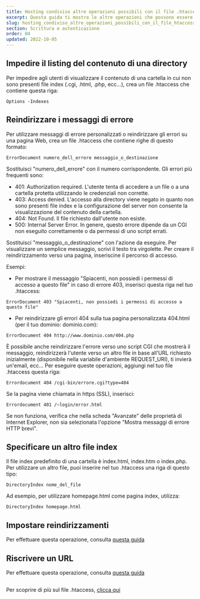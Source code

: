 ```yaml
---
title: Hosting condiviso altre operazioni possibili con il file .htaccess
excerpt: Questa guida ti mostra le altre operazioni che possono essere effettuate con il file .htaccess
slug: hosting_condiviso_altre_operazioni_possibili_con_il_file_htaccess
section: Scrittura e autenticazione
order: 04
updated: 2022-10-05
---
```



## Impedire il listing del contenuto di una directory
Per impedire agli utenti di visualizzare il contenuto di una cartella in cui non sono presenti file index (.cgi, .html, .php, ecc...), crea un file .htaccess che contiene questa riga:


```
Options -Indexes
```




## Reindirizzare i messaggi di errore
Per utilizzare messaggi di errore personalizzati o reindirizzare gli errori su una pagina Web, crea un file .htaccess che contiene righe di questo formato:


```
ErrorDocument numero_dell_errore messaggio_o_destinazione
```


Sostituisci "numero_dell_errore" con il numero corrispondente. Gli errori più frequenti sono:


- 401: Authorization required. L'utente tenta di accedere a un file o a una cartella protetta utilizzando le credenziali non corrette.
- 403: Access denied. L'accesso alla directory viene negato in quanto non sono presenti file index e la configurazione del server non consente la visualizzazione del contenuto della cartella.
- 404: Not Found. Il file richiesto dall'utente non esiste.
- 500: Internal Server Error. In genere, questo errore dipende da un CGI non eseguito correttamente o da permessi di uno script errati.


Sostituisci "messaggio_o_destinazione" con l'azione da eseguire. Per visualizzare un semplice messaggio, scrivi il testo tra virgolette. Per creare il reindirizzamento verso una pagina, inseriscine il percorso di accesso.

Esempi:


- Per mostrare il messaggio "Spiacenti, non possiedi i permessi di accesso a questo file" in caso di errore 403, inserisci questa riga nel tuo .htaccess: 


```
ErrorDocument 403 "Spiacenti, non possiedi i permessi di accesso a questo file"
```


- Per reindirizzare gli errori 404 sulla tua pagina personalizzata 404.html (per il tuo dominio: dominio.com): 


```
ErrorDocument 404 http://www.dominio.com/404.php
```



È possibile anche reindirizzare l'errore verso uno script CGI che mostrerà il messaggio, reindirizzerà l'utente verso un altro file in base all'URL richiesto inizialmente (disponibile nella variabile d'ambiente REQUEST_URI), ti invierà un'email, ecc... Per eseguire queste operazioni, aggiungi nel tuo file .htaccess questa riga:


```
Errordocument 404 /cgi-bin/errore.cgi?type=404
```


Se la pagina viene chiamata in https (SSL), inserisci:


```
Errordocument 401 /~login/error.html
```


Se non funziona, verifica che nella scheda "Avanzate" delle proprietà di Internet Explorer, non sia selezionata l'opzione "Mostra messaggi di errore HTTP brevi".


## Specificare un altro file index
Il file index predefinito di una cartella è index.html, index.htm o index.php. Per utilizzare un altro file, puoi inserire nel tuo .htaccess una riga di questo tipo:


```
DirectoryIndex nome_del_file
```


Ad esempio, per utilizzare homepage.html come pagina index, utilizza:


```
DirectoryIndex homepage.html
```




## Impostare reindirizzamenti
Per effettuare questa operazione, consulta [questa guida](https://www.ovh.it/g1339.reindirizzamento-dominio#reindirizzamento_web_con_lhtaccess)


## Riscrivere un URL
Per effettuare questa operazione, consulta [questa guida](https://www.ovh.it/g1971.hosting_condiviso_riscrivi_url_tramite_mod_rewrite_con_file_htaccess)


## 
Per scoprire di più sul file .htaccess, [clicca qui](https://www.ovh.it/g1967.hosting_condiviso_tutto_sul_file_htaccess)

